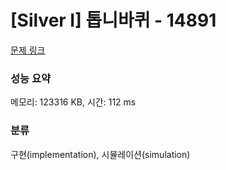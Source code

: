 # [Silver I] 톱니바퀴 - 14891 

[문제 링크](https://www.acmicpc.net/problem/14891) 

### 성능 요약

메모리: 123316 KB, 시간: 112 ms

### 분류

구현(implementation), 시뮬레이션(simulation)

